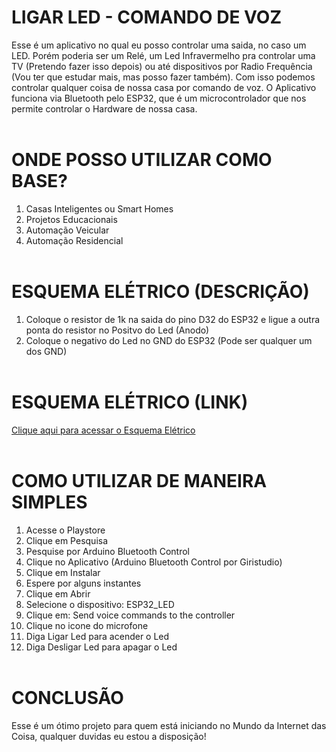 # LIGAR LED - COMANDO DE VOZ

Esse é um aplicativo no qual eu posso controlar uma saida, no caso um LED. Porém poderia ser um Relé, um Led Infravermelho pra controlar uma TV (Pretendo fazer isso depois) ou até dispositivos por Radio Frequência (Vou ter que estudar mais, mas posso fazer também). Com isso podemos controlar qualquer coisa de nossa casa por comando de voz. O Aplicativo funciona via Bluetooth pelo ESP32, que é um microcontrolador que nos permite controlar o Hardware de nossa casa.<br></br>

# ONDE POSSO UTILIZAR COMO BASE?

1. Casas Inteligentes ou Smart Homes
2. Projetos Educacionais
3. Automação Veicular
4. Automação Residencial<br></br>

# ESQUEMA ELÉTRICO (DESCRIÇÃO)

1. Coloque o resistor de 1k na saida do pino D32 do ESP32 e ligue a outra ponta do resistor no Positvo do Led (Anodo)
2. Coloque o negativo do Led no GND do ESP32 (Pode ser qualquer um dos GND)<br></br>

# ESQUEMA ELÉTRICO (LINK)
[Clique aqui para acessar o Esquema Elétrico](https://github.com/Paulo19961944/Led-Comando-Voz/blob/main/Esquema%20Eletrico%20-%20LED.png)<br></br>

# COMO UTILIZAR DE MANEIRA SIMPLES

1. Acesse o Playstore
2. Clique em Pesquisa
3. Pesquise por Arduino Bluetooth Control
4. Clique no Aplicativo (Arduino Bluetooth Control por Giristudio)
5. Clique em Instalar
6. Espere por alguns instantes
7. Clique em Abrir
8. Selecione o dispositivo: ESP32_LED
9. Clique em: Send voice commands to the controller
10. Clique no icone do microfone
11. Diga Ligar Led para acender o Led
12. Diga Desligar Led para apagar o Led<br></br>

# CONCLUSÃO

Esse é um ótimo projeto para quem está iniciando no Mundo da Internet das Coisa, qualquer duvidas eu estou a disposição!
